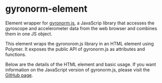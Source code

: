 # gyronorm-element
Element wrapper for [gyronorm.js](https://github.com/dorukeker/gyronorm.js), a JavaScrip library that accesses the gyroscope and accelerometer data from the web browser and combines them in one JS object.

This element wraps the gyronorom.js library in an HTML element using Polymer. It exposes the public API of gyronorm.js as attributes and functions.

Below are the details of the HTML element and basic usage. If you want information on the JavaScript version of gyronorm.js, please visit the [GitHub page](https://github.com/dorukeker/gyronorm.js).
